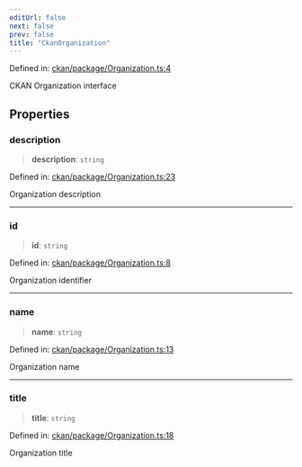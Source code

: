 ```yaml
---
editUrl: false
next: false
prev: false
title: "CkanOrganization"
---
```


Defined in: [ckan/package/Organization.ts:4](https://github.com/datisthq/dpkit/blob/7a3ebb9422265a09d2e84e0952d10e0101139f80/ckan/package/Organization.ts#L4)

CKAN Organization interface

## Properties

### description

> **description**: `string`

Defined in: [ckan/package/Organization.ts:23](https://github.com/datisthq/dpkit/blob/7a3ebb9422265a09d2e84e0952d10e0101139f80/ckan/package/Organization.ts#L23)

Organization description

***

### id

> **id**: `string`

Defined in: [ckan/package/Organization.ts:8](https://github.com/datisthq/dpkit/blob/7a3ebb9422265a09d2e84e0952d10e0101139f80/ckan/package/Organization.ts#L8)

Organization identifier

***

### name

> **name**: `string`

Defined in: [ckan/package/Organization.ts:13](https://github.com/datisthq/dpkit/blob/7a3ebb9422265a09d2e84e0952d10e0101139f80/ckan/package/Organization.ts#L13)

Organization name

***

### title

> **title**: `string`

Defined in: [ckan/package/Organization.ts:18](https://github.com/datisthq/dpkit/blob/7a3ebb9422265a09d2e84e0952d10e0101139f80/ckan/package/Organization.ts#L18)

Organization title
